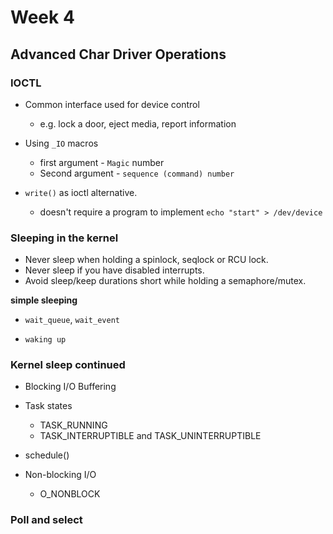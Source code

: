 # Week 4

## Advanced Char Driver Operations

### IOCTL

* Common interface used for device control
    * e.g. lock a door, eject media, report information

* Using `_IO` macros
    * first argument - `Magic` number
    * Second argument - `sequence (command) number`

* `write()` as ioctl alternative.
    * doesn't require a program to implement `echo "start" > /dev/device`


### Sleeping in the kernel

* Never sleep when holding a spinlock, seqlock or RCU lock.
* Never sleep if you have disabled interrupts.
* Avoid sleep/keep durations short while holding a semaphore/mutex.

**simple sleeping**

* `wait_queue`, `wait_event`

* `waking up`


### Kernel sleep continued

* Blocking I/O Buffering

* Task states
    * TASK_RUNNING
    * TASK_INTERRUPTIBLE and TASK_UNINTERRUPTIBLE
* schedule()

* Non-blocking I/O
    * O_NONBLOCK 

### Poll and select



